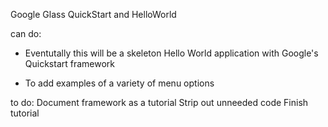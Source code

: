 Google Glass QuickStart and HelloWorld

can do:
- Eventutally this will be a skeleton Hello World application with Google's Quickstart framework

- To add examples of a variety of menu options

to do:
Document framework as a tutorial
Strip out unneeded code
Finish tutorial 

